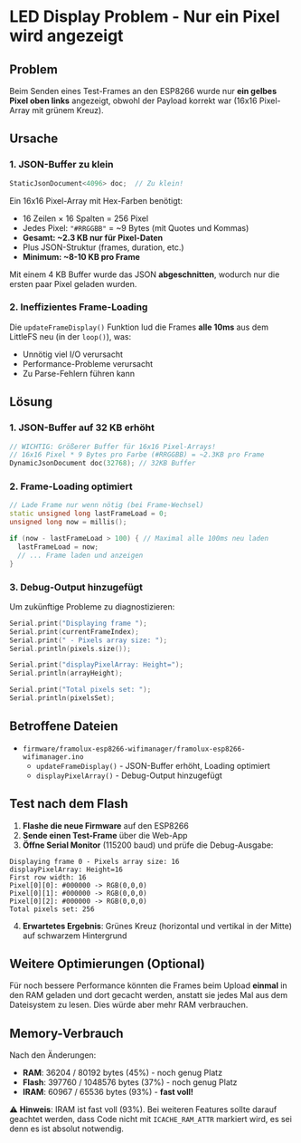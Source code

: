 # LED Display Problem - Nur ein Pixel wird angezeigt

## Problem

Beim Senden eines Test-Frames an den ESP8266 wurde nur **ein gelbes Pixel oben links** angezeigt, obwohl der Payload korrekt war (16x16 Pixel-Array mit grünem Kreuz).

## Ursache

### 1. **JSON-Buffer zu klein**
```cpp
StaticJsonDocument<4096> doc;  // Zu klein!
```

Ein 16x16 Pixel-Array mit Hex-Farben benötigt:
- 16 Zeilen × 16 Spalten = 256 Pixel
- Jedes Pixel: `"#RRGGBB"` = ~9 Bytes (mit Quotes und Kommas)
- **Gesamt: ~2.3 KB nur für Pixel-Daten**
- Plus JSON-Struktur (frames, duration, etc.)
- **Minimum: ~8-10 KB pro Frame**

Mit einem 4 KB Buffer wurde das JSON **abgeschnitten**, wodurch nur die ersten paar Pixel geladen wurden.

### 2. **Ineffizientes Frame-Loading**
Die `updateFrameDisplay()` Funktion lud die Frames **alle 10ms** aus dem LittleFS neu (in der `loop()`), was:
- Unnötig viel I/O verursacht
- Performance-Probleme verursacht
- Zu Parse-Fehlern führen kann

## Lösung

### 1. JSON-Buffer auf 32 KB erhöht

```cpp
// WICHTIG: Größerer Buffer für 16x16 Pixel-Arrays!
// 16x16 Pixel * 9 Bytes pro Farbe (#RRGGBB) = ~2.3KB pro Frame
DynamicJsonDocument doc(32768); // 32KB Buffer
```

### 2. Frame-Loading optimiert

```cpp
// Lade Frame nur wenn nötig (bei Frame-Wechsel)
static unsigned long lastFrameLoad = 0;
unsigned long now = millis();

if (now - lastFrameLoad > 100) { // Maximal alle 100ms neu laden
  lastFrameLoad = now;
  // ... Frame laden und anzeigen
}
```

### 3. Debug-Output hinzugefügt

Um zukünftige Probleme zu diagnostizieren:

```cpp
Serial.print("Displaying frame ");
Serial.print(currentFrameIndex);
Serial.print(" - Pixels array size: ");
Serial.println(pixels.size());

Serial.print("displayPixelArray: Height=");
Serial.println(arrayHeight);

Serial.print("Total pixels set: ");
Serial.println(pixelsSet);
```

## Betroffene Dateien

- `firmware/framolux-esp8266-wifimanager/framolux-esp8266-wifimanager.ino`
  - `updateFrameDisplay()` - JSON-Buffer erhöht, Loading optimiert
  - `displayPixelArray()` - Debug-Output hinzugefügt

## Test nach dem Flash

1. **Flashe die neue Firmware** auf den ESP8266
2. **Sende einen Test-Frame** über die Web-App
3. **Öffne Serial Monitor** (115200 baud) und prüfe die Debug-Ausgabe:

```
Displaying frame 0 - Pixels array size: 16
displayPixelArray: Height=16
First row width: 16
Pixel[0][0]: #000000 -> RGB(0,0,0)
Pixel[0][1]: #000000 -> RGB(0,0,0)
Pixel[0][2]: #000000 -> RGB(0,0,0)
Total pixels set: 256
```

4. **Erwartetes Ergebnis**: Grünes Kreuz (horizontal und vertikal in der Mitte) auf schwarzem Hintergrund

## Weitere Optimierungen (Optional)

Für noch bessere Performance könnten die Frames beim Upload **einmal** in den RAM geladen und dort gecacht werden, anstatt sie jedes Mal aus dem Dateisystem zu lesen. Dies würde aber mehr RAM verbrauchen.

## Memory-Verbrauch

Nach den Änderungen:
- **RAM**: 36204 / 80192 bytes (45%) - noch genug Platz
- **Flash**: 397760 / 1048576 bytes (37%) - noch genug Platz
- **IRAM**: 60967 / 65536 bytes (93%) - **fast voll!**

⚠️ **Hinweis**: IRAM ist fast voll (93%). Bei weiteren Features sollte darauf geachtet werden, dass Code nicht mit `ICACHE_RAM_ATTR` markiert wird, es sei denn es ist absolut notwendig.
